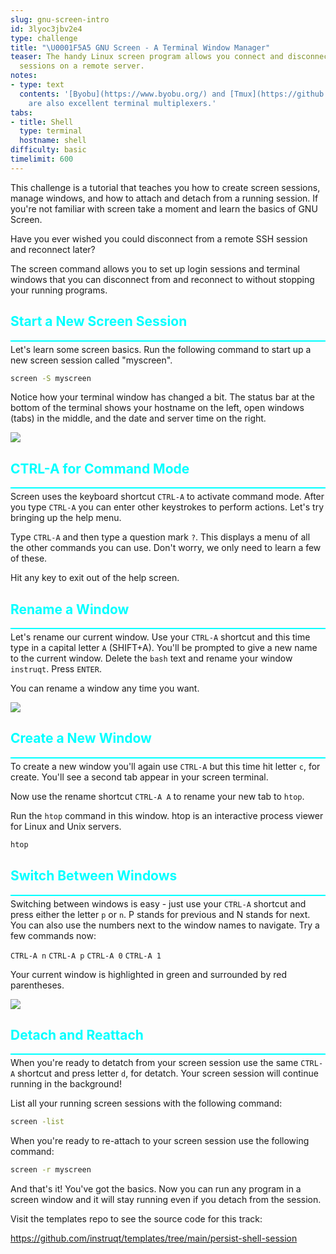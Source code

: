 ```yaml
---
slug: gnu-screen-intro
id: 3lyoc3jbv2e4
type: challenge
title: "\U0001F5A5️ GNU Screen - A Terminal Window Manager"
teaser: The handy Linux screen program allows you connect and disconnect from login
  sessions on a remote server.
notes:
- type: text
  contents: '[Byobu](https://www.byobu.org/) and [Tmux](https://github.com/tmux/tmux)
    are also excellent terminal multiplexers.'
tabs:
- title: Shell
  type: terminal
  hostname: shell
difficulty: basic
timelimit: 600
---
```

<style type="text/css" rel="stylesheet">
hr.cyan { background-color: cyan; color: cyan; height: 2px; margin-bottom: -10px; }
h2.cyan { color: cyan; }
</style>This challenge is a tutorial that teaches you how to create screen sessions, manage windows, and how to attach and detach from a running session. If you're not familiar with screen take a moment and learn the basics of GNU Screen.

Have you ever wished you could disconnect from a remote SSH session and reconnect later?

The screen command allows you to set up login sessions and terminal windows that you can disconnect from and reconnect to without stopping your running programs.<br>

<h2 class="cyan">Start a New Screen Session</h2>
<hr class="cyan">

Let's learn some screen basics. Run the following command to start up a new screen session called "myscreen".

```bash
screen -S myscreen
```

Notice how your terminal window has changed a bit. The status bar at the bottom of the terminal shows your hostname on the left, open windows (tabs) in the middle, and the date and server time on the right.

<img src="https://github.com/instruqt/instruqt-training-assets/blob/master/track-images/screen_navbar.png?raw=true"></img>

<h2 class="cyan">CTRL-A for Command Mode</h2>
<hr class="cyan">

Screen uses the keyboard shortcut `CTRL-A` to activate command mode. After you type `CTRL-A` you can enter other keystrokes to perform actions. Let's try bringing up the help menu.

Type `CTRL-A` and then type a question mark `?`. This displays a menu of all the other commands you can use. Don't worry, we only need to learn a few of these.

Hit any key to exit out of the help screen.<br>

<h2 class="cyan">Rename a Window</h2>
<hr class="cyan">

Let's rename our current window. Use your `CTRL-A` shortcut and this time type in a capital letter `A` (SHIFT+A). You'll be prompted to give a new name to the current window. Delete the `bash` text and rename your window `instruqt`. Press `ENTER`.

You can rename a window any time you want.

<img src="https://github.com/instruqt/instruqt-training-assets/blob/master/track-images/set_window_title.png?raw=true"></img>

<h2 class="cyan">Create a New Window</h2>
<hr class="cyan">

To create a new window you'll again use `CTRL-A` but this time hit letter `c`, for create. You'll see a second tab appear in your screen terminal.

Now use the rename shortcut `CTRL-A A` to rename your new tab to `htop`.

Run the `htop` command in this window. htop is an interactive process viewer for Linux and Unix servers.

```bash
htop
```

<h2 class="cyan">Switch Between Windows</h2>
<hr class="cyan">

Switching between windows is easy - just use your `CTRL-A` shortcut and press either the letter `p` or `n`. P stands for previous and N stands for next. You can also use the numbers next to the window names to navigate. Try a few commands now:

`CTRL-A n`
`CTRL-A p`
`CTRL-A 0`
`CTRL-A 1`

Your current window is highlighted in green and surrounded by red parentheses.

<img src="https://github.com/instruqt/instruqt-training-assets/blob/master/track-images/screen_multi_window.png?raw=true"></img>

<h2 class="cyan">Detach and Reattach</h2>
<hr class="cyan">

When you're ready to detatch from your screen session use the same `CTRL-A` shortcut and press letter `d`, for detatch. Your screen session will continue running in the background!

List all your running screen sessions with the following command:

```bash
screen -list
```

When you're ready to re-attach to your screen session use the following command:

```bash
screen -r myscreen
```

And that's it! You've got the basics. Now you can run any program in a screen window and it will stay running even if you detach from the session.

Visit the templates repo to see the source code for this track:

https://github.com/instruqt/templates/tree/main/persist-shell-session


